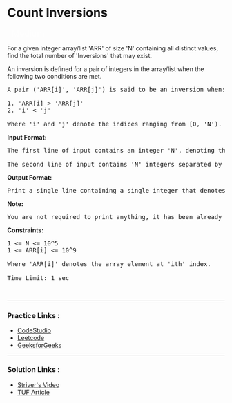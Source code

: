 
<!-- Heading -->
<h1> Count Inversions
 </h1>


<p style="color : rgba(255, 255, 255, 0.65);padding-bottom: 0.25rem; padding-top: 0.25rem;    padding-left: 0.625rem; padding-right: 0.625rem; display:inline; font-size: 1.25rem">Medium</p>

<br>

<!-- Problem Statement -->
For a given integer array/list 'ARR' of size 'N' containing all distinct values, find the total number of 'Inversions' that may exist.

An inversion is defined for a pair of integers in the array/list when the following two conditions are met.

<pre>A pair ('ARR[i]', 'ARR[j]') is said to be an inversion when:

1. 'ARR[i] > 'ARR[j]' 
2. 'i' < 'j'

Where 'i' and 'j' denote the indices ranging from [0, 'N').</pre>


<strong>Input Format:</strong>
<pre>The first line of input contains an integer 'N', denoting the size of the array.

The second line of input contains 'N' integers separated by a single space, denoting the elements of the array 'ARR'.</pre>


<strong>Output Format:</strong>
<pre>Print a single line containing a single integer that denotes the total count of inversions in the input array.</pre>


<strong>Note:</strong>
<pre>You are not required to print anything, it has been already taken care of. Just implement the given function.</pre>


<strong>Constraints:</strong>
<pre>
1 <= N <= 10^5 
1 <= ARR[i] <= 10^9

Where 'ARR[i]' denotes the array element at 'ith' index.

Time Limit: 1 sec</pre>


<!-- line break -->
<p>&nbsp</p>


<!-- horizontal rule -->
<hr>


<!-- Practice Link -->
<h3> Practice Links : </h3>

- [CodeStudio](https://www.codingninjas.com/codestudio/problems/count-inversions_615)
- [Leetcode](https://leetcode.com/problems/global-and-local-inversions/solutions/242101/count-inversions/)
- [GeeksforGeeks](https://practice.geeksforgeeks.org/problems/inversion-of-array-1587115620/1#:~:text=Inversion%20Count%3A%20For%20an%20array,inversion%20count%20is%20the%20maximum.)

<hr>

<!-- Resources -->
<h3> Solution Links : </h3>

- [Striver's Video](https://www.youtube.com/watch?v=AseUmwVNaoY)
- [TUF Article](https://takeuforward.org/data-structure/count-inversions-in-an-array/)